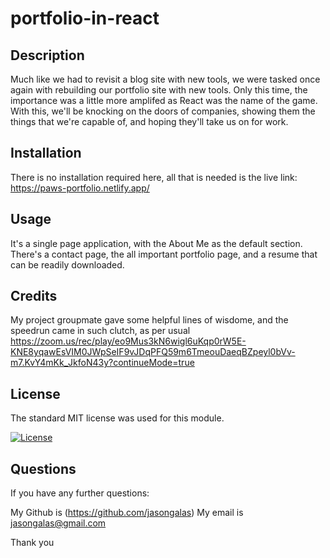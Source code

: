 # portfolio-in-react

## Description

Much like we had to revisit a blog site with new tools, we were tasked once again with rebuilding our portfolio site with new tools. Only this time, the importance was a little more amplifed as React was the name of the game. With this, we'll be knocking on the doors of companies, showing them the things that we're capable of, and hoping they'll take us on for work.

## Installation

There is no installation required here, all that is needed is the live link: https://paws-portfolio.netlify.app/

## Usage

It's a single page application, with the About Me as the default section. There's a contact page, the all important portfolio page, and a resume that can be readily downloaded.

## Credits

My project groupmate gave some helpful lines of wisdome, and the speedrun came in such clutch, as per usual https://zoom.us/rec/play/eo9Mus3kN6wigl6uKqp0rW5E-KNE8yqawEsVIM0JWpSeIF9vJDqPFQ59m6TmeouDaeqBZpeyl0bVv-m7.KvY4mKk_JkfoN43y?continueMode=true

## License

The standard MIT license was used for this module.

[![License](https://img.shields.io/badge/license-MIT-blue.svg)](https://choosealicense.com/licenses/mit/) 

## Questions

If you have any further questions:

My Github is (https://github.com/jasongalas) 
My email is jasongalas@gmail.com

Thank you